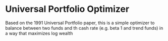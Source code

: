 # Universal Portfolio Optimizer
Based on the 1991 Universal Portfolio paper, this is a simple optimizer to balance between two funds and th cash rate (e.g. beta 1 and trend funds) in a way that maximizes log wealth
